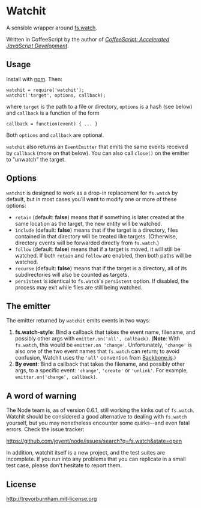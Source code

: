 # Watchit

A sensible wrapper around [fs.watch](http://nodejs.org/docs/latest/api/fs.html#fs.watch).

Written in CoffeeScript by the author of *[CoffeeScript: Accelerated JavaScript Development](http://pragprog.com/book/tbcoffee/coffeescript)*.

## Usage

Install with [npm](http://npmjs.org/). Then:

    watchit = require('watchit');
    watchit('target', options, callback);

where `target` is the path to a file or directory, `options` is a hash (see
below) and `callback` is a function of the form

    callback = function(event) { ... }

Both `options` and `callback` are optional.

`watchit` also returns an `EventEmitter` that emits the same events received
by `callback` (more on that below). You can also call `close()` on the emitter
to "unwatch" the target.

## Options

`watchit` is designed to work as a drop-in replacement for `fs.watch` by
default, but in most cases you'll want to modify one or more of these options:

* `retain` (default: **false**) means that if something is later created at
the same location as the target, the new entity will be watched.
* `include` (default: **false**) means that if the target is a directory,
files contained in that directory will be treated like targets. (Otherwise,
directory events will be forwarded directly from `fs.watch`.)
* `follow` (default: **false**) means that if a target is moved, it will still
be watched. If both `retain` and `follow` are enabled, then both paths will be
watched.
* `recurse` (default: **false**) means that if the target is a directory, all
of its subdirectories will also be counted as targets.
* `persistent` is identical to `fs.watch`'s `persistent` option. If
disabled, the process may exit while files are still being watched.

## The emitter

The emitter returned by `watchit` emits events in two ways:

1. **fs.watch-style**: Bind a callback that takes the event name, filename,
and possibly other args with `emitter.on('all', callback)`. (**Note**: With
`fs.watch`, this would be `emitter.on 'change'`. Unfortunately, `'change'` is
also one of the two event names that `fs.watch` can return; to avoid
confusion, Watchit uses the `'all'` convention from
[Backbone.js](http://documentcloud.github.com/backbone/#Events).)
1. **By event**: Bind a callback that takes the filename, and possibly other
args, to a specific event: `'change'`, `'create'` or `'unlink'`. For example,
`emitter.on('change', callback)`.

## A word of warning

The Node team is, as of version 0.6.1, still working the kinks out of
`fs.watch`. Watchit should be considered a good alternative to dealing with
`fs.watch` yourself, but you may nonetheless encounter some quirks--and even
fatal errors. Check the issue tracker:

https://github.com/joyent/node/issues/search?q=fs.watch&state=open

In addition, watchit itself is a new project, and the test suites are
incomplete. If you run into any problems that you can replicate in a small
test case, please don't hesitate to report them.

## License

http://trevorburnham.mit-license.org